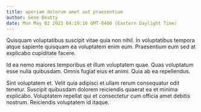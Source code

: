 ```yaml
---
title: aperiam dolorum amet aut praesentium
author: Gene Beatty
date: Mon May 02 2022 04:19:10 GMT-0400 (Eastern Daylight Time)
---
```

Quisquam voluptatibus suscipit vitae quia non nihil. In voluptatibus tempora atque sapiente quisquam ea voluptatem enim eum. Praesentium eum sed at explicabo cupiditate facere.

 Id ea nemo maiores temporibus et illum voluptatem quae. Quas voluptatum esse nulla quibusdam. Omnis fugiat eius et animi. Quia ab ea repellendus.

 Sint voluptatem et. Velit quia adipisci et ullam rerum consequatur odit tenetur. Suscipit quibusdam dolorem reiciendis quaerat ea et minima explicabo. Voluptatem repellat qui et consectetur cum officia amet debitis nostrum. Reiciendis voluptatem id itaque.